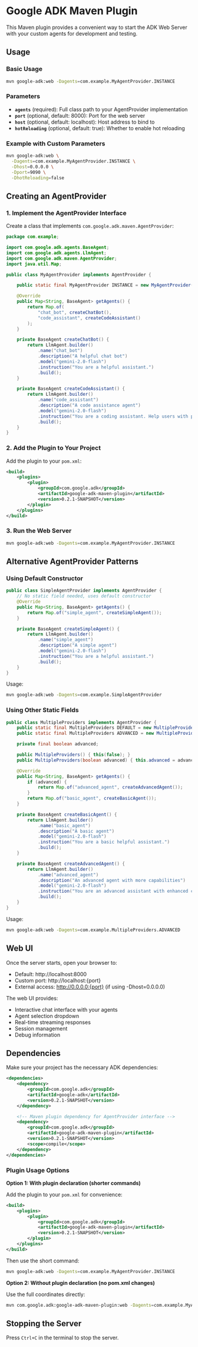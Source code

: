 # Google ADK Maven Plugin

This Maven plugin provides a convenient way to start the ADK Web Server with your custom agents for development and testing.

## Usage

### Basic Usage

```bash
mvn google-adk:web -Dagents=com.example.MyAgentProvider.INSTANCE
```

### Parameters

- **`agents`** (required): Full class path to your AgentProvider implementation
- **`port`** (optional, default: 8000): Port for the web server
- **`host`** (optional, default: localhost): Host address to bind to
- **`hotReloading`** (optional, default: true): Whether to enable hot reloading

### Example with Custom Parameters

```bash
mvn google-adk:web \
  -Dagents=com.example.MyAgentProvider.INSTANCE \
  -Dhost=0.0.0.0 \
  -Dport=9090 \
  -DhotReloading=false
```

## Creating an AgentProvider

### 1. Implement the AgentProvider Interface

Create a class that implements `com.google.adk.maven.AgentProvider`:

```java
package com.example;

import com.google.adk.agents.BaseAgent;
import com.google.adk.agents.LlmAgent;
import com.google.adk.maven.AgentProvider;
import java.util.Map;

public class MyAgentProvider implements AgentProvider {

    public static final MyAgentProvider INSTANCE = new MyAgentProvider();

    @Override
    public Map<String, BaseAgent> getAgents() {
        return Map.of(
            "chat_bot", createChatBot(),
            "code_assistant", createCodeAssistant()
        );
    }

    private BaseAgent createChatBot() {
        return LlmAgent.builder()
            .name("chat_bot")
            .description("A helpful chat bot")
            .model("gemini-2.0-flash")
            .instruction("You are a helpful assistant.")
            .build();
    }

    private BaseAgent createCodeAssistant() {
        return LlmAgent.builder()
            .name("code_assistant")
            .description("A code assistance agent")
            .model("gemini-2.0-flash")
            .instruction("You are a coding assistant. Help users with programming questions.")
            .build();
    }
}
```

### 2. Add the Plugin to Your Project

Add the plugin to your `pom.xml`:

```xml
<build>
    <plugins>
        <plugin>
            <groupId>com.google.adk</groupId>
            <artifactId>google-adk-maven-plugin</artifactId>
            <version>0.2.1-SNAPSHOT</version>
        </plugin>
    </plugins>
</build>
```

### 3. Run the Web Server

```bash
mvn google-adk:web -Dagents=com.example.MyAgentProvider.INSTANCE
```

## Alternative AgentProvider Patterns

### Using Default Constructor

```java
public class SimpleAgentProvider implements AgentProvider {
    // No static field needed, uses default constructor
    @Override
    public Map<String, BaseAgent> getAgents() {
        return Map.of("simple_agent", createSimpleAgent());
    }

    private BaseAgent createSimpleAgent() {
        return LlmAgent.builder()
            .name("simple_agent")
            .description("A simple agent")
            .model("gemini-2.0-flash")
            .instruction("You are a helpful assistant.")
            .build();
    }
}
```

Usage:
```bash
mvn google-adk:web -Dagents=com.example.SimpleAgentProvider
```

### Using Other Static Fields

```java
public class MultipleProviders implements AgentProvider {
    public static final MultipleProviders DEFAULT = new MultipleProviders();
    public static final MultipleProviders ADVANCED = new MultipleProviders(true);

    private final boolean advanced;

    public MultipleProviders() { this(false); }
    public MultipleProviders(boolean advanced) { this.advanced = advanced; }

    @Override
    public Map<String, BaseAgent> getAgents() {
        if (advanced) {
            return Map.of("advanced_agent", createAdvancedAgent());
        }
        return Map.of("basic_agent", createBasicAgent());
    }

    private BaseAgent createBasicAgent() {
        return LlmAgent.builder()
            .name("basic_agent")
            .description("A basic agent")
            .model("gemini-2.0-flash")
            .instruction("You are a basic helpful assistant.")
            .build();
    }

    private BaseAgent createAdvancedAgent() {
        return LlmAgent.builder()
            .name("advanced_agent")
            .description("An advanced agent with more capabilities")
            .model("gemini-2.0-flash")
            .instruction("You are an advanced assistant with enhanced capabilities.")
            .build();
    }
}
```

Usage:
```bash
mvn google-adk:web -Dagents=com.example.MultipleProviders.ADVANCED
```

## Web UI

Once the server starts, open your browser to:
- Default: http://localhost:8000
- Custom port: http://localhost:{port}
- External access: http://0.0.0.0:{port} (if using -Dhost=0.0.0.0)

The web UI provides:
- Interactive chat interface with your agents
- Agent selection dropdown
- Real-time streaming responses
- Session management
- Debug information

## Dependencies

Make sure your project has the necessary ADK dependencies:

```xml
<dependencies>
    <dependency>
        <groupId>com.google.adk</groupId>
        <artifactId>google-adk</artifactId>
        <version>0.2.1-SNAPSHOT</version>
    </dependency>

    <!-- Maven plugin dependency for AgentProvider interface -->
    <dependency>
        <groupId>com.google.adk</groupId>
        <artifactId>google-adk-maven-plugin</artifactId>
        <version>0.2.1-SNAPSHOT</version>
        <scope>compile</scope>
    </dependency>
</dependencies>
```

### Plugin Usage Options

**Option 1: With plugin declaration (shorter commands)**

Add the plugin to your `pom.xml` for convenience:

```xml
<build>
    <plugins>
        <plugin>
            <groupId>com.google.adk</groupId>
            <artifactId>google-adk-maven-plugin</artifactId>
            <version>0.2.1-SNAPSHOT</version>
        </plugin>
    </plugins>
</build>
```

Then use the short command:
```bash
mvn google-adk:web -Dagents=com.example.MyAgentProvider.INSTANCE
```

**Option 2: Without plugin declaration (no pom.xml changes)**

Use the full coordinates directly:
```bash
mvn com.google.adk:google-adk-maven-plugin:web -Dagents=com.example.MyAgentProvider.INSTANCE
```

## Stopping the Server

Press `Ctrl+C` in the terminal to stop the server.
